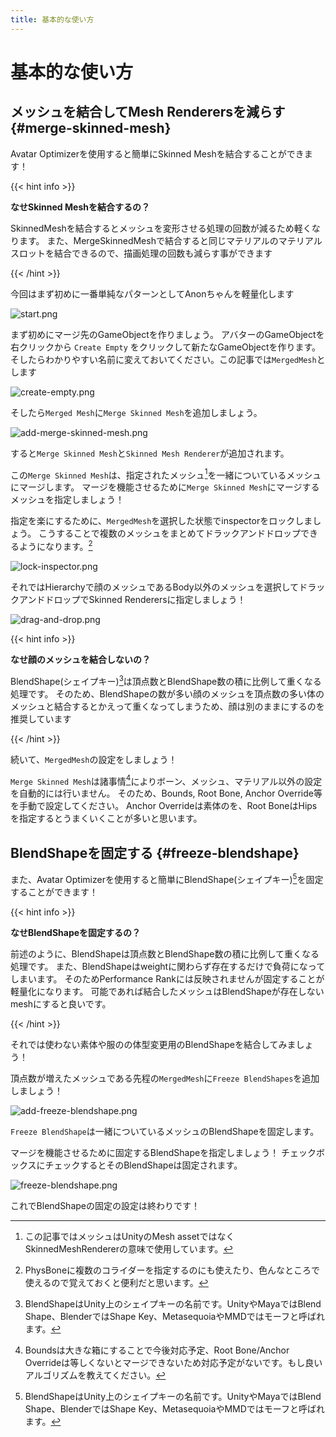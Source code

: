```yaml
---
title: 基本的な使い方
---
```


基本的な使い方
===

メッシュを結合してMesh Renderersを減らす {#merge-skinned-mesh}
--

Avatar Optimizerを使用すると簡単にSkinned Meshを結合することができます！

{{< hint info >}}

**なせSkinned Meshを結合するの？**

SkinnedMeshを結合するとメッシュを変形させる処理の回数が減るため軽くなります。
また、MergeSkinnedMeshで結合すると同じマテリアルのマテリアルスロットを結合できるので、描画処理の回数も減らす事ができます

{{< /hint >}}

今回はまず初めに一番単純なパターンとしてAnonちゃんを軽量化します

![start.png](./start.png)

まず初めにマージ先のGameObjectを作りましょう。
アバターのGameObjectを右クリックから `Create Empty` をクリックして新たなGameObjectを作ります。
そしたらわかりやすい名前に変えておいてください。この記事では`MergedMesh`とします

![create-empty.png](./create-empty.png)

そしたら`Merged Mesh`に`Merge Skinned Mesh`を追加しましょう。

![add-merge-skinned-mesh.png](./add-merge-skinned-mesh.png)

すると`Merge Skinned Mesh`と`Skinned Mesh Renderer`が追加されます。

この`Merge Skinned Mesh`は、指定されたメッシュ[^mesh]を一緒についているメッシュにマージします。
マージを機能させるために`Merge Skinned Mesh`にマージするメッシュを指定しましょう！

指定を楽にするために、`MergedMesh`を選択した状態でinspectorをロックしましょう。
こうすることで複数のメッシュをまとめてドラックアンドドロップできるようになります。[^tip-lock-inspector]

![lock-inspector.png](./lock-inspector.png)

それではHierarchyで顔のメッシュであるBody以外のメッシュを選択してドラックアンドドロップでSkinned Renderersに指定しましょう！

![drag-and-drop.png](./drag-and-drop.png)

{{< hint info >}}

**なせ顔のメッシュを結合しないの？**

BlendShape(シェイプキー)[^blend-shape]は頂点数とBlendShape数の積に比例して重くなる処理です。
そのため、BlendShapeの数が多い顔のメッシュを頂点数の多い体のメッシュと結合するとかえって重くなってしまうため、顔は別のままにするのを推奨しています

{{< /hint >}}

続いて、`MergedMesh`の設定をしましょう！

`Merge Skinned Mesh`は諸事情[^merge-skinned-mesh]によりボーン、メッシュ、マテリアル以外の設定を自動的には行いません。
そのため、Bounds, Root Bone, Anchor Override等を手動で設定してください。
Anchor Overrideは素体のを、Root BoneはHipsを指定するとうまくいくことが多いと思います。

[^tip-lock-inspector]: PhysBoneに複数のコライダーを指定するのにも使えたり、色んなところで使えるので覚えておくと便利だと思います。
[^merge-skinned-mesh]: Boundsは大きな箱にすることで今後対応予定、Root Bone/Anchor Overrideは等しくないとマージできないため対応予定がないです。もし良いアルゴリズムを教えてください。
[^mesh]: この記事ではメッシュはUnityのMesh assetではなくSkinnedMeshRendererの意味で使用しています。

BlendShapeを固定する {#freeze-blendshape}
---

また、Avatar Optimizerを使用すると簡単にBlendShape(シェイプキー)[^blend-shape]を固定することができます！

{{< hint info >}}

**なせBlendShapeを固定するの？**

前述のように、BlendShapeは頂点数とBlendShape数の積に比例して重くなる処理です。
また、BlendShapeはweightに関わらず存在するだけで負荷になってしまいます。
そのためPerformance Rankには反映されませんが固定することが軽量化になります。
可能であれば結合したメッシュはBlendShapeが存在しないmeshにすると良いです。

{{< /hint >}}

それでは使わない素体や服のの体型変更用のBlendShapeを結合してみましょう！

頂点数が増えたメッシュである先程の`MergedMesh`に`Freeze BlendShapes`を追加しましょう！

![add-freeze-blendshape.png](add-freeze-blendshape.png)

`Freeze BlendShape`は一緒についているメッシュのBlendShapeを固定します。

マージを機能させるために固定するBlendShapeを指定しましょう！
チェックボックスにチェックするとそのBlendShapeは固定されます。

![freeze-blendshape.png](freeze-blendshape.png)

これでBlendShapeの固定の設定は終わりです！

[^blend-shape]: BlendShapeはUnity上のシェイプキーの名前です。UnityやMayaではBlend Shape、BlenderではShape Key、MetasequoiaやMMDではモーフと呼ばれます。
